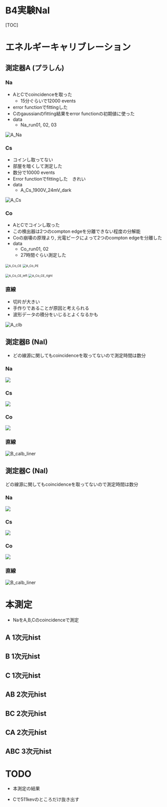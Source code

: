 # B4実験NaI

[TOC]

# エネルギーキャリブレーション

## 測定器A (プラしん)

### Na

- AとCでcoincidenceを取った
  - 15分ぐらいで12000 events
- error functionでfittingした
- Cのgaussianのfitting結果をerror functionの初期値に使った
- data
  - Na_run01, 02, 03

![A_Na](.img/A_Na.svg)

### Cs

- コインし取ってない
- 部屋を暗くして測定した
- 数分で10000 events
- Error functionでfittingした　きれい
- data
  - A_Cs_1900V_24mV_dark

![A_Cs](.img/A_Cs.svg)

### Co

- AとCでコインし取った
- この検出器は2つのcompton edgeを分離できない程度の分解能
- Coの崩壊の原理より, 光電ピークによって2つのcompton edgeを分離した
- data
  - Co_run01, 02
  - 27時間ぐらい測定した

<img src=".img/A_Co_CE.svg" alt="A_Co_CE" style="zoom:67%;" /> <img src=".img/A_Co_PE.svg" alt="A_Co_PE" style="zoom:67%;" />

<img src=".img/A_Co_CE_left.svg" alt="A_Co_CE_left" style="zoom:67%;" /> <img src=".img/A_Co_CE_right.svg" alt="A_Co_CE_right" style="zoom:67%;" />

### 直線

- 切片が大きい
- 手作りであることが原因と考えられる
- 波形データの積分をいじるとよくなるかも

![A_clb](.img/A_clb.svg)

## 測定器B (NaI)

- どの線源に関してもcoincidenceを取ってないので測定時間は数分

### Na

![](.img/B_Na.svg)



### Cs

![](.img/B_Cs.svg)

### Co

![](.img/B_Co.svg)

### 直線

![B_calb_liner]()

## 測定器C (Nal)

どの線源に関してもcoincidenceを取ってないので測定時間は数分

### Na

![](.img/C_Na.svg)

### Cs

![](.img/C_Cs.svg)

### Co

![](.img/C_Co.svg)

### 直線

![B_calb_liner]()

# 本測定

- NaをA,B,Cのcoincidenceで測定

## A 1次元hist

## B 1次元hist

## C 1次元hist

## AB 2次元hist

## BC 2次元hist

## CA 2次元hist

## ABC 3次元hist





# TODO

- 本測定の結果

- Cで511kevのところだけ抜き出す
